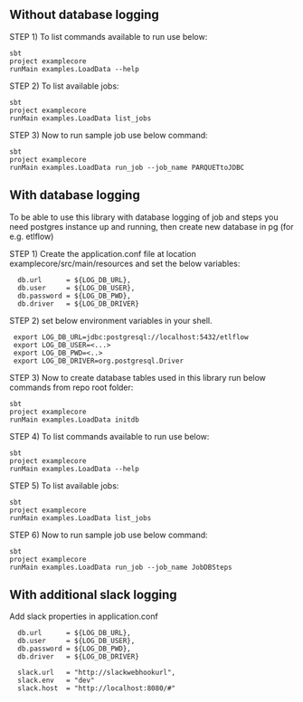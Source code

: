 ## Without database logging
STEP 1) To list commands available to run use below:
```shell
sbt
project examplecore
runMain examples.LoadData --help
```

STEP 2) To list available jobs:
```shell
sbt
project examplecore
runMain examples.LoadData list_jobs
```

STEP 3) Now to run sample job use below command:
```shell
sbt
project examplecore
runMain examples.LoadData run_job --job_name PARQUETtoJDBC
```

## With database logging
To be able to use this library with database logging of job and steps you need postgres instance up and running, then create new database in pg (for e.g. etlflow)

STEP 1) Create the application.conf file at location examplecore/src/main/resources and set the below variables:
```shell
  db.url      = ${LOG_DB_URL},
  db.user     = ${LOG_DB_USER},
  db.password = ${LOG_DB_PWD},
  db.driver   = ${LOG_DB_DRIVER}
```

STEP 2) set below environment variables in your shell.
```shell
 export LOG_DB_URL=jdbc:postgresql://localhost:5432/etlflow
 export LOG_DB_USER=<...>
 export LOG_DB_PWD=<..>
 export LOG_DB_DRIVER=org.postgresql.Driver
```

STEP 3) Now to create database tables used in this library run below commands from repo root folder:
```shell
sbt
project examplecore
runMain examples.LoadData initdb
```

STEP 4) To list commands available to run use below:
```shell
sbt
project examplecore
runMain examples.LoadData --help
```

STEP 5) To list available jobs:
```shell
sbt
project examplecore
runMain examples.LoadData list_jobs
```

STEP 6) Now to run sample job use below command:
```shell
sbt
project examplecore
runMain examples.LoadData run_job --job_name JobDBSteps
```

## With additional slack logging
Add slack properties in application.conf
```shell
  db.url      = ${LOG_DB_URL},
  db.user     = ${LOG_DB_USER},
  db.password = ${LOG_DB_PWD},
  db.driver   = ${LOG_DB_DRIVER}

  slack.url   = "http://slackwebhookurl",
  slack.env   = "dev"
  slack.host  = "http://localhost:8080/#"
```